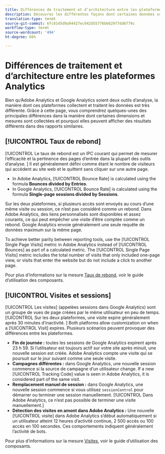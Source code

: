 ```yaml
---
title: Différences de traitement et d’architecture entre les plateformes Analytics
description: Découvrez les différentes façons dont certaines données sont collectées et affichées dans différentes plateformes, telles qu’Adobe Analytics et Google Analytics.
translation-type: tm+mt
source-git-commit: 6fc8145d9a94427ec942d55776b6029f7dd6f79c
workflow-type: tm+mt
source-wordcount: '494'
ht-degree: 66%

---
```



# Différences de traitement et d’architecture entre les plateformes Analytics

Bien qu’Adobe Analytics et Google Analytics soient deux outils d’analyse, la manière dont ces plateformes collectent et traitent les données est très différente. Grâce à cette page, vous comprendrez quelques-unes des principales différences dans la manière dont certaines dimensions et mesures sont collectées et pourquoi elles peuvent afficher des résultats différents dans des rapports similaires.

## [!UICONTROL Taux de rebond]

[!UICONTROL Le taux de rebond est un IPC courant qui permet de mesurer l’efficacité et la pertinence des pages d’entrée dans la plupart des outils d’analyse. ] Il est généralement défini comme étant le nombre de visiteurs qui accèdent au site web et le quittent sans cliquer sur une autre page.

* In Adobe Analytics, [!UICONTROL Bounce Rate] is calculated using the formula **Bounces divided by Entries**.
* In Google Analytics, [!UICONTROL Bounce Rate] is calculated using the formula **Single-page sessions divided by Sessions**.

Sur les deux plateformes, si plusieurs accès sont envoyés au cours d’une même visite ou session, ce n’est pas considéré comme un rebond. Dans Adobe Analytics, des liens personnalisés sont disponibles et assez courants, ce qui peut empêcher une visite d’être comptée comme un rebond. Google Analytics envoie généralement une seule requête de données maximum sur la même page.

To achieve better parity between reporting tools, use the [!UICONTROL Single Page Visits] metric in Adobe Analytics instead of [!UICONTROL Bounces] as part of a calculated metric. The [!UICONTROL Single Page Visits] metric includes the total number of visits that only included one-page view, or visits that enter the website but do not include a click to another page.

Pour plus d’informations sur la mesure [Taux de rebond](/help/components/metrics/bounce-rate.md), voir le guide d’utilisation des composants.

## [!UICONTROL Visites et sessions]

[!UICONTROL Les visites] (appelées sessions dans Google Analytics) sont un groupe de vues de page créées par le même utilisateur en peu de temps. [!UICONTROL Sur les deux plateformes, une visite expire généralement après 30 minutes d’inactivité. ] Both platforms allow customization on when a [!UICONTROL Visit] expires. Plusieurs scénarios peuvent provoquer des différences entre les plateformes.

* **Fin de journée :** toutes les sessions de Google Analytics expirent après 23 h 59. Si l’utilisateur est toujours actif sur votre site après minuit, une nouvelle session est créée. Adobe Analytics compte une visite qui se poursuit sur le jour suivant comme une seule visite.
* **Campagnes différentes :** dans Google Analytics, une nouvelle session commence si la source de campagne d’un utilisateur change. If a new [!UICONTROL Tracking Code] value is seen in Adobe Analytics, it is considered part of the same visit.
* **Remplacement manuel de session :** dans Google Analytics, une nouvelle session commence si vous utilisez `sessionControl` pour démarrer ou terminer une session manuellement. [!UICONTROL Dans Adobe Analytics, ce n’est pas possible de terminer une visite manuellement.]
* **Détection des visites en amont dans Adobe Analytics :** Une nouvelle [!UICONTROL visite] dans Adobe Analytics s’début automatiquement si un utilisateur atteint 12 heures d’activité continue, 2 500 accès ou 100 accès en 100 secondes. Ces comportements indiquent généralement l’activité de bots.

Pour plus d’informations sur la mesure [Visites](/help/components/metrics/visits.md), voir le guide d’utilisation des composants.
